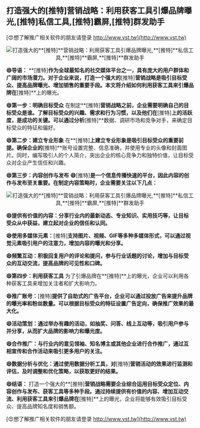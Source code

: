 ## **打造强大的**[推特]**营销战略：利用获客工具引爆品牌曝光,**[推特]**私信工具,**[推特]**霸屏,**[推特]**群发助手**

[😍想了解推广相关软件的朋友请登录 http://www.vst.tw](http://www.vst.tw)

 <center><img src="https://vst.tw/MP4/tuiguang/png/3.png" alt="打造强大的**[推特]**营销战略：利用获客工具引爆品牌曝光,**[推特]**私信工具,**[推特]**霸屏,**[推特]**群发助手"></center>

**😄导语：**
**[推特]**作为全球最知名的社交媒体平台之一，具有庞大的用户群体和广阔的市场潜力。对于企业来说，打造一个强大的**[推特]**营销战略是吸引目标受众、提高品牌曝光、增加销售的重要手段。本文将介绍如何利用获客工具来引爆品牌在**[推特]**上的曝光。

**😄第一步：明确目标受众**
在制定**[推特]**营销战略之前，企业需要明确自己的目标受众是谁。了解目标受众的兴趣、需求和行为习惯，以及他们在**[推特]**上的活跃度，是成功的关键。可以通过分析**[推特]**数据、调研市场和竞争对手，来确定目标受众的特征和偏好。

**😄第二步：建立专业形象**
在**[推特]**上建立专业形象是吸引目标受众的重要前提。确保企业的**[推特]**账号设置完整、信息准确，并使用专业的头像和封面图片。同时，编写吸引人的个人简介，突出企业的核心竞争力和独特价值，让目标受众对企业产生信任和兴趣。

**😄第三步：内容创作与发布**
**😄**[推特]**是一个信息传播快速的平台，因此内容的创作与发布至关重要。在制定内容策略时，企业需要关注以下几点：**

 <center><img src="https://vst.tw/MP4/tuiguang/png/4.png" alt="打造强大的**[推特]**营销战略：利用获客工具引爆品牌曝光,**[推特]**私信工具,**[推特]**霸屏,**[推特]**群发助手"></center>

**😄提供有价值的内容：分享行业内的最新动态、专业知识、实用技巧等，让目标受众从中获益，建立起对企业的信任和认同。**

**😄使用多媒体元素：**[推特]**支持图片、视频、GIF等多种多媒体形式，可以通过视觉元素吸引用户的注意力，增加内容的曝光和分享。**

**😄频繁互动：积极回复用户的评论和提问，参与行业话题的讨论，增加与目标受众的互动交流，提高品牌的可见性和口碑。**

**😄第四步：利用获客工具**
为了引爆品牌在**[推特]**上的曝光，企业可以利用各种获客工具来增加关注者和扩大影响力。

**😄推广账号：**[推特]**提供了自助式的广告平台，企业可以通过投放广告来提升品牌的曝光率和粉丝数量。可以根据目标受众的特征设置广告定向，确保推广效果的最大化。**

**😄活动策划：通过举办有趣的活动，如抽奖、问答、线上互动等，吸引用户参与并分享，从而扩大品牌的影响力和曝光度。**

**😄合作推广：与行业内的意见领袖、知名博主或其他企业进行合作推广，通过互相宣传和合作活动来吸引更多用户的关注。**

**😄数据分析与优化：通过使用数据分析工具，对**[推特]**营销活动的效果进行监测和评估，及时调整和优化策略，以获取更好的结果。**

**😄结语：**
打造一个强大的**[推特]**营销战略需要企业综合运用目标受众定位、内容创作与发布、获客工具等多种手段。通过持续提供有价值的内容、增加互动交流、利用获客工具来引爆品牌在**[推特]**上的曝光，企业将能够有效吸引目标受众、提高品牌知名度和销售额。

[😍想了解推广相关软件的朋友请登录 http://www.vst.tw](http://www.vst.tw)



